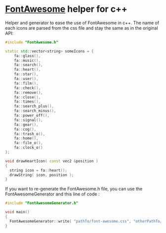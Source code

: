 [FontAwesome](http://fontawesome.io/) helper for c++
==================
Helper and generator to ease the use of FontAwesome in c++. The name of each icons are parsed from the css file and stay the same as in the original API:


```c++
#include "FontAwesome.h"

static std::vector<string> someIcons = {	
  	fa::glass(),
	fa::music(),
	fa::search(),
	fa::heart(),
	fa::star(),
	fa::user(),
	fa::film(),
	fa::check(),
	fa::remove(),
	fa::close(),
	fa::times(),
	fa::search_plus(),
	fa::search_minus(),
	fa::power_off(),
	fa::signal(),
	fa::gear(),
	fa::cog(),
	fa::trash_o(),
	fa::home(),
	fa::file_o(),
	fa::clock_o() 
};

void drawHeartIcon( const vec2 &position )
{
  string icon = fa::heart();
  drawString( icon, position );
}
```

If you want to re-generate the FontAwesome.h file, you can use the FontAwesomeGenerator and this line of code :

```c++
#include "FontAwesomeGenerator.h"

void main()
{
  FontAwesomeGenerator::write( "pathTo/font-awesome.css", "otherPathTo/FontAwesome.h" );
}
```
